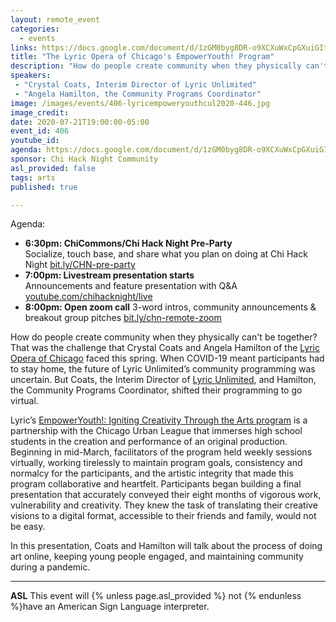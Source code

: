 ```yaml
---
layout: remote_event
categories:
  - events
links: https://docs.google.com/document/d/1zGM0byg8DR-o9XCXuWxCpGXuiGItE9ve-wQRsskOOww/edit?usp=sharing
title: "The Lyric Opera of Chicago's EmpowerYouth! Program"
description: "How do people create community when they physically can't be together? That was the challenge that Crystal Coats and Angela Hamilton of the Lyric Opera of Chicago faced this spring. When COVID-19 meant participants had to stay home, the future of Lyric Unlimited’s community programming was uncertain. In this presentation, Coats and Hamilton will talk about the process of doing art online, keeping young people engaged, and maintaining community during a pandemic."
speakers:
 - "Crystal Coats, Interim Director of Lyric Unlimited"
 - "Angela Hamilton, the Community Programs Coordinator"
image: /images/events/406-lyricempoweryouthcul2020-446.jpg
image_credit:
date: 2020-07-21T19:00:00-05:00
event_id: 406
youtube_id: 
agenda: https://docs.google.com/document/d/1zGM0byg8DR-o9XCXuWxCpGXuiGItE9ve-wQRsskOOww/edit
sponsor: Chi Hack Night Community
asl_provided: false
tags: arts
published: true

---
```


Agenda:

* **6:30pm: ChiCommons/Chi Hack Night Pre-Party**<br />
Socialize, touch base, and share what you plan on doing at Chi Hack Night [bit.ly/CHN-pre-party](https://bit.ly/CHN-pre-party)
* **7:00pm: Livestream presentation starts**<br /> Announcements and feature presentation with Q&A [youtube.com/chihacknight/live](https://youtube.com/chihacknight/live)
* **8:00pm: Open zoom call** 3-word intros, community 
  announcements & breakout group pitches [bit.ly/chn-remote-zoom](https://bit.ly/chn-remote-zoom)

How do people create community when they physically can't be together? That was the challenge that Crystal Coats and Angela Hamilton of the [Lyric Opera of Chicago](https://www.lyricopera.org/) faced this spring. When COVID-19 meant participants had to stay home, the future of Lyric Unlimited’s community programming was uncertain. But Coats, the Interim Director of [Lyric Unlimited](https://www.lyricopera.org/lyric-unlimited/), and Hamilton, the Community Programs Coordinator, shifted their programming to go virtual.

Lyric’s [EmpowerYouth!: Igniting Creativity Through the Arts program](https://www.lyricopera.org/lyric-unlimited/community-programs/empoweryouth/) is a partnership with the Chicago Urban League that immerses high school students in the creation and performance of an original production. Beginning in mid-March, facilitators of the program held weekly sessions virtually, working tirelessly to maintain program goals, consistency and normalcy for the participants, and the artistic integrity that made this program collaborative and heartfelt. Participants began building a final presentation that accurately conveyed their eight months of vigorous work, vulnerability and creativity. They knew the task of translating their creative visions to a digital format, accessible to their friends and family, would not be easy.

In this presentation, Coats and Hamilton will talk about the process of doing art online, keeping young people engaged, and maintaining community during a pandemic.

---

**ASL** This event will {% unless page.asl_provided %} not {% endunless %}have an American Sign Language interpreter.
